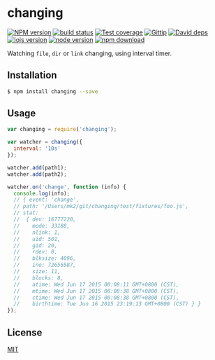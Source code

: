 changing
=======

[![NPM version][npm-image]][npm-url]
[![build status][travis-image]][travis-url]
[![Test coverage][coveralls-image]][coveralls-url]
[![Gittip][gittip-image]][gittip-url]
[![David deps][david-image]][david-url]
[![iojs version][iojs-image]][iojs-url]
[![node version][node-image]][node-url]
[![npm download][download-image]][download-url]

[npm-image]: https://img.shields.io/npm/v/changing.svg?style=flat-square
[npm-url]: https://npmjs.org/package/changing
[travis-image]: https://img.shields.io/travis/node-modules/changing.svg?style=flat-square
[travis-url]: https://travis-ci.org/node-modules/changing
[coveralls-image]: https://img.shields.io/coveralls/node-modules/changing.svg?style=flat-square
[coveralls-url]: https://coveralls.io/r/node-modules/changing?branch=master
[gittip-image]: https://img.shields.io/gittip/fengmk2.svg?style=flat-square
[gittip-url]: https://www.gittip.com/fengmk2/
[david-image]: https://img.shields.io/david/node-modules/changing.svg?style=flat-square
[david-url]: https://david-dm.org/node-modules/changing
[iojs-image]: https://img.shields.io/badge/io.js-%3E=_1.0-yellow.svg?style=flat-square
[iojs-url]: http://iojs.org/
[node-image]: https://img.shields.io/badge/node.js-%3E=_0.10-green.svg?style=flat-square
[node-url]: http://nodejs.org/download/
[download-image]: https://img.shields.io/npm/dm/changing.svg?style=flat-square
[download-url]: https://npmjs.org/package/changing

Watching `file`, `dir` or `link` changing, using interval timer.

## Installation

```bash
$ npm install changing --save
```

## Usage

```js
var changing = require('changing');

var watcher = changing({
  interval: '10s'
});

watcher.add(path1);
watcher.add(path2);

watcher.on('change', function (info) {
  console.log(info);
  // { event: 'change',
  // path: '/Users/mk2/git/changing/test/fixtures/foo.js',
  // stat:
  //  { dev: 16777220,
  //    mode: 33188,
  //    nlink: 1,
  //    uid: 501,
  //    gid: 20,
  //    rdev: 0,
  //    blksize: 4096,
  //    ino: 72656587,
  //    size: 11,
  //    blocks: 8,
  //    atime: Wed Jun 17 2015 00:08:11 GMT+0800 (CST),
  //    mtime: Wed Jun 17 2015 00:08:38 GMT+0800 (CST),
  //    ctime: Wed Jun 17 2015 00:08:38 GMT+0800 (CST),
  //    birthtime: Tue Jun 16 2015 23:19:13 GMT+0800 (CST) } }
});
```

## License

[MIT](LICENSE)
